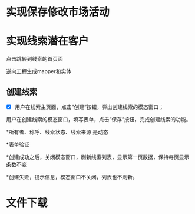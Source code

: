 # 实现保存修改市场活动

# 实现线索潜在客户

点击跳转到线索的首页面

逆向工程生成mapper和实体

## 创建线索

- [x] 用户在线索主页面，点击”创建”按钮，弹出创建线索的模态窗口；

用户在创建线索的模态窗口，填写表单，点击”保存”按钮，完成创建线索的功能。

*所有者、称呼、线索状态、线索来源 是动态

*表单验证

*创建成功之后，关闭模态窗口，刷新线索列表，显示第一页数据，保持每页显示条数不变

*创建失败，提示信息，模态窗口不关闭，列表也不刷新。

# 文件下载